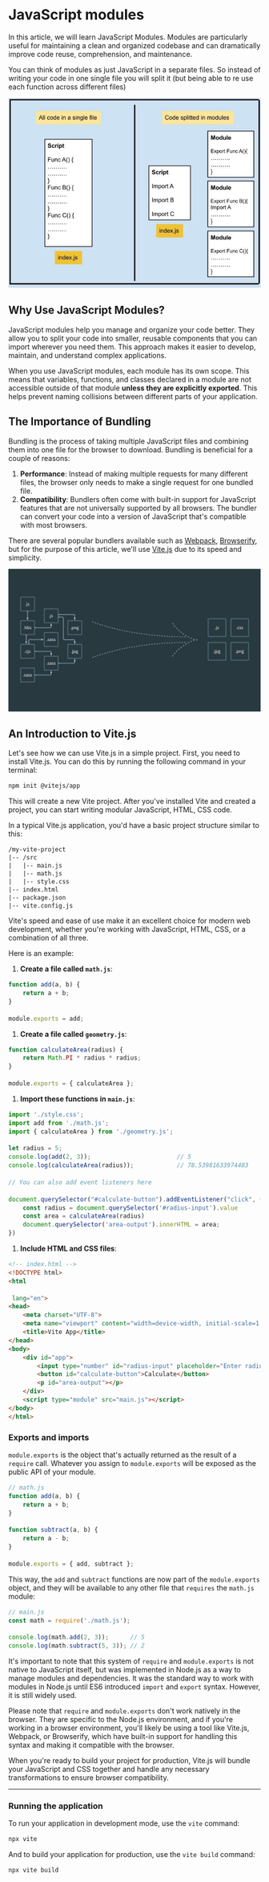 # JavaScript modules

In this article, we will learn JavaScript Modules. Modules are particularly useful for maintaining a clean and organized codebase and can dramatically improve code reuse, comprehension, and maintenance.

You can think of modules as just JavaScript in a separate files. So instead of writing your code in one single file you will split it (but being able to re use each function across different files)

![Untitled](./javascript-modules/untitled.png)

## Why Use JavaScript Modules?

JavaScript modules help you manage and organize your code better. They allow you to split your code into smaller, reusable components that you can import wherever you need them. This approach makes it easier to develop, maintain, and understand complex applications.

When you use JavaScript modules, each module has its own scope. This means that variables, functions, and classes declared in a module are not accessible outside of that module **unless they are explicitly exported**. This helps prevent naming collisions between different parts of your application.

## The Importance of Bundling

Bundling is the process of taking multiple JavaScript files and combining them into one file for the browser to download. Bundling is beneficial for a couple of reasons:

1. **Performance**: Instead of making multiple requests for many different files, the browser only needs to make a single request for one bundled file.
2. **Compatibility**: Bundlers often come with built-in support for JavaScript features that are not universally supported by all browsers. The bundler can convert your code into a version of JavaScript that's compatible with most browsers.

There are several popular bundlers available such as [Webpack](https://webpack.js.org/), [Browserify](https://browserify.org/), but for the purpose of this article, we'll use [Vite.js](https://vitejs.dev/) due to its speed and simplicity.

![Untitled](./javascript-modules/untitled-1.png)

## An Introduction to Vite.js

Let's see how we can use Vite.js in a simple project. First, you need to install Vite.js. You can do this by running the following command in your terminal:

```bash
npm init @vitejs/app
```

This will create a new Vite project. After you've installed Vite and created a project, you can start writing modular JavaScript, HTML, CSS code.

In a typical Vite.js application, you'd have a basic project structure similar to this:

```
/my-vite-project
|-- /src
|   |-- main.js
|   |-- math.js
|   |-- style.css
|-- index.html
|-- package.json
|-- vite.config.js
```

Vite's speed and ease of use make it an excellent choice for modern web development, whether you're working with JavaScript, HTML, CSS, or a combination of all three.

Here is an example:

1. **Create a file called `math.js`**:

```jsx
function add(a, b) {
    return a + b;
}

module.exports = add;
```

1. **Create a file called `geometry.js`**:

```jsx
function calculateArea(radius) {
    return Math.PI * radius * radius;
}

module.exports = { calculateArea };
```

1. **Import these functions in `main.js`**:

```jsx
import './style.css';
import add from './math.js';
import { calculateArea } from './geometry.js';

let radius = 5;
console.log(add(2, 3));                        // 5
console.log(calculateArea(radius));            // 78.53981633974483

// You can also add event listeners here

document.querySelector("#calculate-button").addEventListener("click", ()=>{
	const radius = document.querySelector('#radius-input').value
	const area = calculateArea(radius)
	document.querySelector('area-output').innerHTML = area;
})
```

1. **Include HTML and CSS files**:

```html
<!-- index.html -->
<!DOCTYPE html>
<html

 lang="en">
<head>
    <meta charset="UTF-8">
    <meta name="viewport" content="width=device-width, initial-scale=1.0">
    <title>Vite App</title>
</head>
<body>
    <div id="app">
        <input type="number" id="radius-input" placeholder="Enter radius">
        <button id="calculate-button">Calculate</button>
        <p id="area-output"></p>
    </div>
    <script type="module" src="main.js"></script>
</body>
</html>

```

### Exports and imports

`module.exports` is the object that's actually returned as the result of a `require` call. Whatever you assign to `module.exports` will be exposed as the public API of your module.

```jsx
// math.js
function add(a, b) {
    return a + b;
}

function subtract(a, b) {
    return a - b;
}

module.exports = { add, subtract };

```

This way, the `add` and `subtract` functions are now part of the `module.exports` object, and they will be available to any other file that `requires` the `math.js` module:

```jsx
// main.js
const math = require('./math.js');

console.log(math.add(2, 3));      // 5
console.log(math.subtract(5, 3)); // 2

```

It's important to note that this system of `require` and `module.exports` is not native to JavaScript itself, but was implemented in Node.js as a way to manage modules and dependencies. It was the standard way to work with modules in Node.js until ES6 introduced `import` and `export` syntax. However, it is still widely used.

Please note that `require` and `module.exports` don't work natively in the browser. They are specific to the Node.js environment, and if you're working in a browser environment, you'll likely be using a tool like Vite.js, Webpack, or Browserify, which have built-in support for handling this syntax and making it compatible with the browser.

When you're ready to build your project for production, Vite.js will bundle your JavaScript and CSS together and handle any necessary transformations to ensure browser compatibility.

---

### Running the application

To run your application in development mode, use the `vite` command:

```bash
npx vite
```

And to build your application for production, use the `vite build` command:

```bash
npx vite build
```
